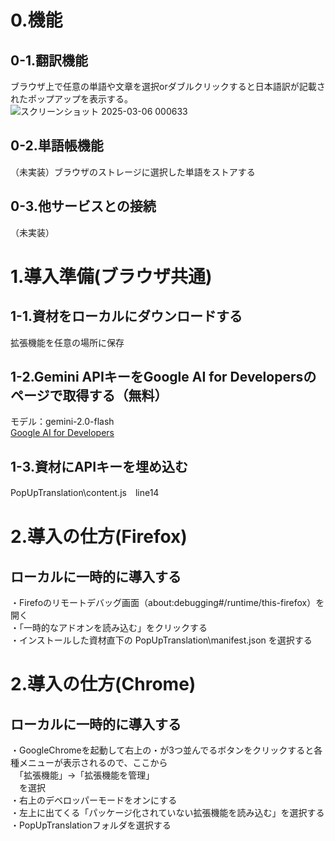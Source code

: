 # 0.機能
## 0-1.翻訳機能
ブラウザ上で任意の単語や文章を選択orダブルクリックすると日本語訳が記載されたポップアップを表示する。\
![スクリーンショット 2025-03-06 000633](https://github.com/user-attachments/assets/8813d30b-e929-4e13-bc43-1c521339dc88)

## 0-2.単語帳機能
（未実装）ブラウザのストレージに選択した単語をストアする
## 0-3.他サービスとの接続
（未実装）

# 1.導入準備(ブラウザ共通)
## 1-1.資材をローカルにダウンロードする
拡張機能を任意の場所に保存
## 1-2.Gemini APIキーをGoogle AI for Developersのページで取得する（無料）
モデル：gemini-2.0-flash\
[Google AI for Developers](https://ai.google.dev/)
## 1-3.資材にAPIキーを埋め込む
PopUpTranslation\content.js　line14

# 2.導入の仕方(Firefox)
## ローカルに一時的に導入する
・Firefoのリモートデバッグ画面（about:debugging#/runtime/this-firefox）を開く\
・「一時的なアドオンを読み込む」をクリックする\
・インストールした資材直下の PopUpTranslation\manifest.json を選択する

# 2.導入の仕方(Chrome)
## ローカルに一時的に導入する
・GoogleChromeを起動して右上の・が3つ並んでるボタンをクリックすると各種メニューが表示されるので、ここから\
　「拡張機能」→「拡張機能を管理」\
　を選択\
・右上のデベロッパーモードをオンにする\
・左上に出てくる「パッケージ化されていない拡張機能を読み込む」を選択する\
・PopUpTranslationフォルダを選択する

